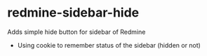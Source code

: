 redmine-sidebar-hide
====================

Adds simple hide button for sidebar of Redmine

 * Using cookie to remember status of the sidebar (hidden or not)